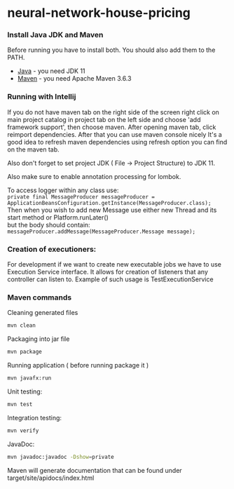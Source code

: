 # neural-network-house-pricing

### Install Java JDK and Maven
Before running you have to install both. You should also add them to the PATH.  
* [Java](https://www.oracle.com/technetwork/java/javase/downloads/index.html) - you need JDK 11
* [Maven](https://maven.apache.org/) - you need Apache Maven 3.6.3

### Running with Intellij
If you do not have maven tab on the right side of the screen right click on main project catalog
in project tab on the left side and choose 'add framework support', then choose maven.
After opening maven tab, click reimport dependencies. After that you can use maven console nicely
It's a good idea to refresh maven dependencies using refresh option you can find on the maven tab.  

Also don't forget to set project JDK ( File -> Project Structure) to JDK 11.

Also make sure to enable annotation processing for lombok.

To access logger within any class use:  
    ```
    private final MessageProducer messageProducer = ApplicationBeansConfiguration.getInstance(MessageProducer.class);
    ```  
Then when you wish to add new Message use either new Thread and its start method or Platform.runLater()  
but the body should contain:    
    ```
    messageProducer.addMessage(MessageProducer.Message message);
    ```  

### Creation of executioners:
For development if we want to create new executable jobs we have to use Execution Service interface. It allows
for creation of listeners that any controller can listen to. Example of such usage is TestExecutionService

### Maven commands
Cleaning generated files
   ```bash
   mvn clean
   ```
Packaging into jar file
   ```bash
   mvn package
   ```
Running application ( before running package it )
   ```bash
   mvn javafx:run
   ```
Unit testing:
   ```bash
   mvn test
   ```
Integration testing: 
   ```bash
   mvn verify
   ```
JavaDoc:
   ```bash
   mvn javadoc:javadoc -Dshow=private
   ```
Maven will generate documentation that can be found under target/site/apidocs/index.html  